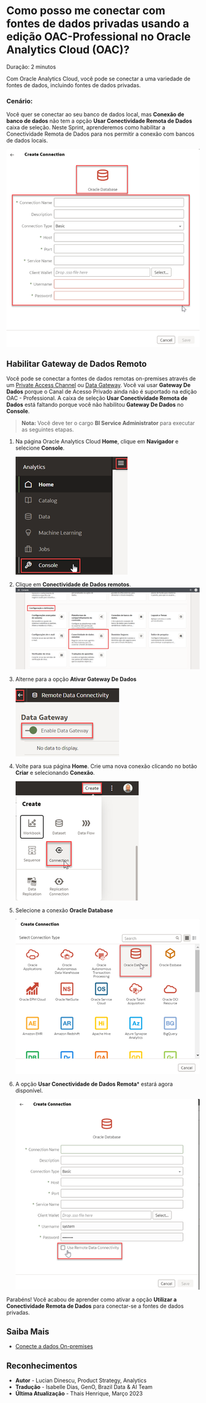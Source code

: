 # Como posso me conectar com fontes de dados privadas usando a edição OAC-Professional no Oracle Analytics Cloud (OAC)?

Duração: 2 minutos

Com Oracle Analytics Cloud, você pode se conectar a uma variedade de fontes de dados, incluindo fontes de dados privadas.

### **Cenário:**
Você quer se conectar ao seu banco de dados local, mas **Conexão de banco de dados** não tem a opção **Usar Conectividade Remota de Dados** caixa de seleção. Neste Sprint, aprenderemos como habilitar a Conectividade Remota de Dados para nos permitir a conexão com bancos de dados locais.

   ![No Remote Data Connectivity](images/no-remote-data-checkbox.png)

## Habilitar Gateway de Dados Remoto
Você pode se conectar a fontes de dados remotas on-premises através de um [Private Access Channel](https://docs.oracle.com/en/cloud/paas/analytics-cloud/acsds/connect-private-data-sources-private-access-channel.html#GUID-F3E9ED24-5396-40A4-B675-C6B7D3BDCE7C) ou  [Data Gateway](https://docs.oracle.com/en/cloud/paas/analytics-cloud/acsds/connect-premises-data-sources-using-data-gateway.html). Você vai usar **Gateway De Dados** porque o Canal de Acesso Privado ainda não é suportado na edição OAC - Professional.  A caixa de seleção **Usar Conectividade Remota de Dados** está faltando porque você não habilitou **Gateway De Dados** no **Console**.
 > **Nota:** Você deve ter o cargo **BI Service Administrator** para executar as seguintes etapas.

1. Na página Oracle Analytics Cloud **Home**, clique em **Navigador** e selecione **Console**.  


   ![Console](images/console.png)

2. Clique em **Conectividade de Dados remotos**.
   ![Remote Data Connectivity](images/remote-data-connectivity.png)  

3. Alterne para a opção **Ativar Gateway De Dados**

   ![Enable the Enable Data Gateway](images/enable-data-gateway.png)   

4. Volte para sua página **Home**. Crie uma nova conexão clicando no botão **Criar** e selecionando **Conexão**.

   ![Create Connection](images/create-connection.png)  

5. Selecione a conexão **Oracle Database**

   ![Oracle Data Base Connection](images/connection-database.png)   

6. A opção **Usar Conectividade de Dados Remota*** estará agora disponível.

   ![Remote Data Connectivity Option](images/remote-database-connectivity-option.png)  


Parabéns! Você acabou de aprender como ativar a opção **Utilizar a Conectividade Remota de Dados** para conectar-se a fontes de dados privadas.


## Saiba Mais
* [Conecte a dados On-premises](https://docs.oracle.com/en/cloud/paas/analytics-cloud/acsds/connect-premises-data-sources.html)

## Reconhecimentos
* **Autor** - Lucian Dinescu, Product Strategy, Analytics
* **Tradução** - Isabelle Dias, GenO, Brazil Data & AI Team
* **Última Atualização** - Thais Henrique,  Março 2023
